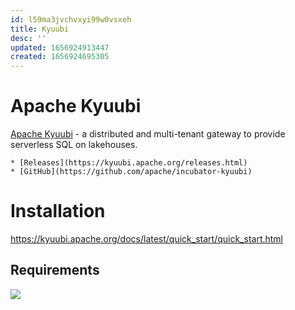 ```yaml
---
id: l59ma3jvchvxyi99w0vsxeh
title: Kyuubi
desc: ''
updated: 1656924913447
created: 1656924695305
---
```


# Apache Kyuubi

[Apache Kyuubi](https://kyuubi.apache.org/) - a distributed and multi-tenant gateway to provide serverless SQL on lakehouses.

    * [Releases](https://kyuubi.apache.org/releases.html)
    * [GitHub](https://github.com/apache/incubator-kyuubi)

# Installation

https://kyuubi.apache.org/docs/latest/quick_start/quick_start.html

## Requirements

![](/assets/images/2022-07-04-13-55-11.png)

